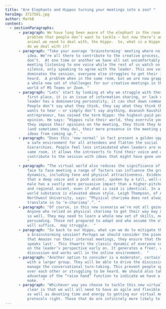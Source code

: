 ```yaml
---
title: "Are Elephants and Hippos turning your meetings into a zoo? "
heroImg: 3717501.jpg
author: MarkB
content:
  - sectionParagraphs:
      - paragraph: We have long been aware of the elephant in the room – the obvious
          problem that people don’t want to tackle – but now there’s another
          animal we need to deal with, the Hippo.  So, what is a Hippo and how
          do we deal with it?
      - paragraph: "Take your average 'brainstorming' meeting where no idea is a bad
          idea. We’re all there to contribute to the creative process, except we
          don’t.  At one time or another we have all sat uncomfortably in a
          meeting listening to one voice while the rest of us watch on in near
          silence, only speaking to agree with the leader. This one voice
          dominates the session, everyone else struggles to get their ideas
          heard.  A problem when in the same room, but we are now grappling with
          a whole new set of challenges for our creative meetings in the virtual
          world of MS Teams or Zoom. "
      - paragraph: "Lets’ start by looking at why we struggle with these meetings in the
          first place, it is an issue of information sharing, or lack of. When a
          leader has a domineering personality, it can shut down communications.
          People don’t say what they think, they say what they think the leader
          wants to hear – or simply don’t say anything. Avanash Kaushik, a tech
          entrepreneur, has coined the term Hippo: the highest-paid person’s
          opinion. He says: “Hippos rule their world, they overrule your ideas,
          they impose their opinions on the meeting, they think they know best
          (and sometimes they do), their mere presence in the meeting prevents
          ideas from coming up.”. "
      - paragraph: "Does this 'new normal’ in fact present a golden opportunity to build
          a safe environment for all attendees and flatten the social
          hierarchies. People feel less intimidated when leaders are not in the
          same room, it allows the introverts to find their voice and actively
          contribute to the session with ideas that might have gone unnoticed. 
          "
      - paragraph: "The virtual world also reduces the significance of appearance. In a
          face to face meeting a range of factors can influence the group
          dynamics, including tone and physical attractiveness. Evidence shows
          that a deep voice and a posh accent, spoken by a tall, well-dressed
          male has a vastly more persuasive impact than a higher-pitched voice
          and regional accent, even if what is said is identical. In a virtual
          world substance is elevated above style. Leigh Thompson, of America’s
          Northwest University, says: “Physical charisma does not always
          translate in to ‘e-charisma’.”. "
      - paragraph: "Of course, in this new scenario we’re not all going to be winners.
          Anyone who relied on physical charisma to get their way may not fare
          so well. They may need to learn a whole new set of skills, new ways of
          persuading. Those not prepared to adapt and who assume the old ways
          will suffice,  may struggle.  "
      - paragraph: "So back to our Hippo, what can we do to mitigate their influence in
          a brainstorming session? Perhaps we should consider the pioneering way
          that Amazon run their internal meetings, they ensure that the 'leader
          speaks last'. This thwarts the classic dynamic of everyone converging
          on the leader’s perspective early on. It generates a freer, wiser
          discussion and works well in the online environment.  "
      - paragraph: "Another option to consider is a moderator, certainly for meetings
          with a larger group. They will be able to drive the discussion and
          manage the conversational turn-taking. This prevent people speaking
          over each other or struggling to be heard. We should also take
          advantage of the “raise hand” function to indicate we have a point to
          make.  "
      - paragraph: "Whichever way you choose to tackle this new virtual world, what is
          clear is that we will all need to have an agile and flexible mindset
          as well as devoting time and energy to getting our virtual meeting
          protocols right. Those that do are infinitely more likely to win.  "
---
```

